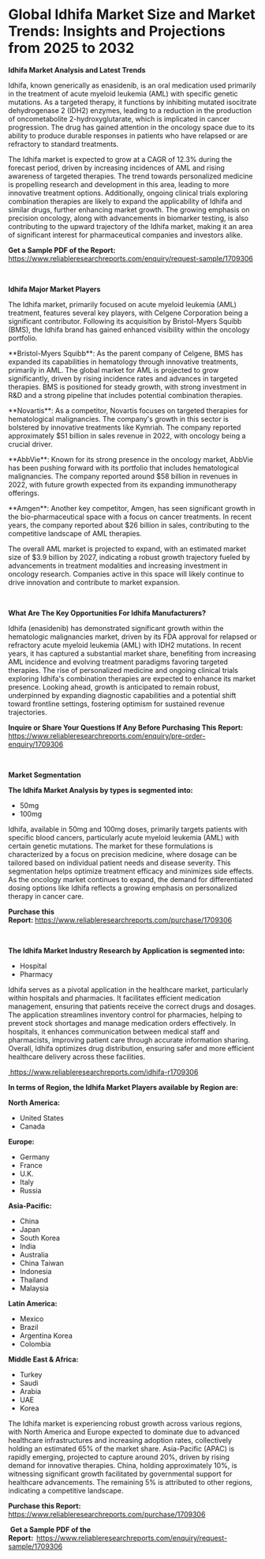 <p><h1>Global Idhifa Market Size and Market Trends: Insights and Projections from 2025 to 2032</h1></p><p><strong>Idhifa Market Analysis and Latest Trends</strong></p>
<p><p>Idhifa, known generically as enasidenib, is an oral medication used primarily in the treatment of acute myeloid leukemia (AML) with specific genetic mutations. As a targeted therapy, it functions by inhibiting mutated isocitrate dehydrogenase 2 (IDH2) enzymes, leading to a reduction in the production of oncometabolite 2-hydroxyglutarate, which is implicated in cancer progression. The drug has gained attention in the oncology space due to its ability to produce durable responses in patients who have relapsed or are refractory to standard treatments.</p><p>The Idhifa market is expected to grow at a CAGR of 12.3% during the forecast period, driven by increasing incidences of AML and rising awareness of targeted therapies. The trend towards personalized medicine is propelling research and development in this area, leading to more innovative treatment options. Additionally, ongoing clinical trials exploring combination therapies are likely to expand the applicability of Idhifa and similar drugs, further enhancing market growth. The growing emphasis on precision oncology, along with advancements in biomarker testing, is also contributing to the upward trajectory of the Idhifa market, making it an area of significant interest for pharmaceutical companies and investors alike.</p></p>
<p><strong>Get a Sample PDF of the Report:&nbsp;</strong> <a href="https://www.reliableresearchreports.com/enquiry/request-sample/1709306?utm_campaign=3225&utm_medium=2&utm_source=Github&utm_content=ia&utm_term=19042025&utm_id=idhifa">https://www.reliableresearchreports.com/enquiry/request-sample/1709306</a></p>
<p>&nbsp;</p>
<p><strong>Idhifa Major Market Players</strong></p>
<p><p>The Idhifa market, primarily focused on acute myeloid leukemia (AML) treatment, features several key players, with Celgene Corporation being a significant contributor. Following its acquisition by Bristol-Myers Squibb (BMS), the Idhifa brand has gained enhanced visibility within the oncology portfolio.</p><p>**Bristol-Myers Squibb**: As the parent company of Celgene, BMS has expanded its capabilities in hematology through innovative treatments, primarily in AML. The global market for AML is projected to grow significantly, driven by rising incidence rates and advances in targeted therapies. BMS is positioned for steady growth, with strong investment in R&D and a strong pipeline that includes potential combination therapies.</p><p>**Novartis**: As a competitor, Novartis focuses on targeted therapies for hematological malignancies. The company's growth in this sector is bolstered by innovative treatments like Kymriah. The company reported approximately $51 billion in sales revenue in 2022, with oncology being a crucial driver.</p><p>**AbbVie**: Known for its strong presence in the oncology market, AbbVie has been pushing forward with its portfolio that includes hematological malignancies. The company reported around $58 billion in revenues in 2022, with future growth expected from its expanding immunotherapy offerings.</p><p>**Amgen**: Another key competitor, Amgen, has seen significant growth in the bio-pharmaceutical space with a focus on cancer treatments. In recent years, the company reported about $26 billion in sales, contributing to the competitive landscape of AML therapies.</p><p>The overall AML market is projected to expand, with an estimated market size of $3.9 billion by 2027, indicating a robust growth trajectory fueled by advancements in treatment modalities and increasing investment in oncology research. Companies active in this space will likely continue to drive innovation and contribute to market expansion.</p></p>
<p>&nbsp;</p>
<p><strong>What Are The Key Opportunities For Idhifa Manufacturers?</strong></p>
<p><p>Idhifa (enasidenib) has demonstrated significant growth within the hematologic malignancies market, driven by its FDA approval for relapsed or refractory acute myeloid leukemia (AML) with IDH2 mutations. In recent years, it has captured a substantial market share, benefiting from increasing AML incidence and evolving treatment paradigms favoring targeted therapies. The rise of personalized medicine and ongoing clinical trials exploring Idhifa's combination therapies are expected to enhance its market presence. Looking ahead, growth is anticipated to remain robust, underpinned by expanding diagnostic capabilities and a potential shift toward frontline settings, fostering optimism for sustained revenue trajectories.</p></p>
<p><strong>Inquire or Share Your Questions If Any Before Purchasing This Report:</strong> <a href="https://www.reliableresearchreports.com/enquiry/pre-order-enquiry/1709306?utm_campaign=3225&utm_medium=2&utm_source=Github&utm_content=ia&utm_term=19042025&utm_id=idhifa">https://www.reliableresearchreports.com/enquiry/pre-order-enquiry/1709306</a></p>
<p>&nbsp;</p>
<p><strong>Market Segmentation</strong></p>
<p><strong>The Idhifa Market Analysis by types is segmented into:</strong></p>
<p><ul><li>50mg</li><li>100mg</li></ul></p>
<p><p>Idhifa, available in 50mg and 100mg doses, primarily targets patients with specific blood cancers, particularly acute myeloid leukemia (AML) with certain genetic mutations. The market for these formulations is characterized by a focus on precision medicine, where dosage can be tailored based on individual patient needs and disease severity. This segmentation helps optimize treatment efficacy and minimizes side effects. As the oncology market continues to expand, the demand for differentiated dosing options like Idhifa reflects a growing emphasis on personalized therapy in cancer care.</p></p>
<p><strong>Purchase this Report:&nbsp;</strong><a href="https://www.reliableresearchreports.com/purchase/1709306?utm_campaign=3225&utm_medium=2&utm_source=Github&utm_content=ia&utm_term=19042025&utm_id=idhifa">https://www.reliableresearchreports.com/purchase/1709306</a></p>
<p>&nbsp;</p>
<p><strong>The Idhifa Market Industry Research by Application is segmented into:</strong></p>
<p><ul><li>Hospital</li><li>Pharmacy</li></ul></p>
<p><p>Idhifa serves as a pivotal application in the healthcare market, particularly within hospitals and pharmacies. It facilitates efficient medication management, ensuring that patients receive the correct drugs and dosages. The application streamlines inventory control for pharmacies, helping to prevent stock shortages and manage medication orders effectively. In hospitals, it enhances communication between medical staff and pharmacists, improving patient care through accurate information sharing. Overall, Idhifa optimizes drug distribution, ensuring safer and more efficient healthcare delivery across these facilities.</p></p>
<p><a href="https://www.reliableresearchreports.com/idhifa-r1709306?utm_campaign=3225&utm_medium=2&utm_source=Github&utm_content=ia&utm_term=19042025&utm_id=idhifa">&nbsp;https://www.reliableresearchreports.com/idhifa-r1709306</a></p>
<p><strong>In terms of Region, the Idhifa Market Players available by Region are:</strong></p>
<p>
    <p> <strong> North America: </strong>
        <ul>
            <li>United States</li>
            <li>Canada</li>
        </ul>
        </p> 
    <p> <strong> Europe: </strong>
        <ul>
            <li>Germany</li>
            <li>France</li>
            <li>U.K.</li>
            <li>Italy</li>
            <li>Russia</li>
        </ul>
        </p> 
    <p> <strong> Asia-Pacific: </strong>
        <ul>
            <li>China</li>
            <li>Japan</li>
            <li>South Korea</li>
            <li>India</li>
            <li>Australia</li>
            <li>China Taiwan</li>
            <li>Indonesia</li>
            <li>Thailand</li>
            <li>Malaysia</li>
        </ul>
        </p> 
    <p> <strong> Latin America: </strong>
        <ul>
            <li>Mexico</li>
            <li>Brazil</li>
            <li>Argentina Korea</li>
            <li>Colombia</li>
        </ul>
        </p> 
    <p> <strong> Middle East & Africa: </strong>
        <ul>
            <li>Turkey</li>
            <li>Saudi</li>
            <li>Arabia</li>
            <li>UAE</li>
            <li>Korea</li>
        </ul>
    </p>
    </p>
<p><p>The Idhifa market is experiencing robust growth across various regions, with North America and Europe expected to dominate due to advanced healthcare infrastructures and increasing adoption rates, collectively holding an estimated 65% of the market share. Asia-Pacific (APAC) is rapidly emerging, projected to capture around 20%, driven by rising demand for innovative therapies. China, holding approximately 10%, is witnessing significant growth facilitated by governmental support for healthcare advancements. The remaining 5% is attributed to other regions, indicating a competitive landscape.</p></p>
<p><strong>Purchase this Report: </strong><a href="https://www.reliableresearchreports.com/purchase/1709306?utm_campaign=3225&utm_medium=2&utm_source=Github&utm_content=ia&utm_term=19042025&utm_id=idhifa">https://www.reliableresearchreports.com/purchase/1709306</a></p>
<p>&nbsp;<strong>Get a Sample PDF of the Report:&nbsp;&nbsp;</strong><a href="https://www.reliableresearchreports.com/enquiry/request-sample/1709306?utm_campaign=3225&utm_medium=2&utm_source=Github&utm_content=ia&utm_term=19042025&utm_id=idhifa">https://www.reliableresearchreports.com/enquiry/request-sample/1709306</a></p>
<p><strong></strong></p>
<p><p></p><p></p><p></p></p>